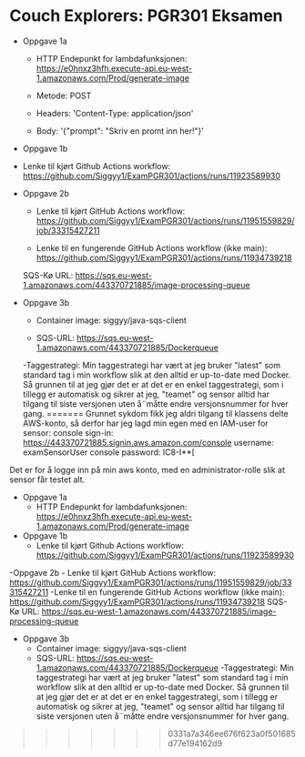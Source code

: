 # Couch Explorers: PGR301 Eksamen 

- Oppgave 1a 

    - HTTP Endepunkt for lambdafunksjonen: https://e0hnxz3hfh.execute-api.eu-west-1.amazonaws.com/Prod/generate-image  

    - Metode: POST 

    - Headers: 'Content-Type: application/json' 

    - Body: '{"prompt": "Skriv en promt inn her!"}' 

- Oppgave 1b 
 - Lenke til kjørt Github Actions workflow: https://github.com/Siggyy1/ExamPGR301/actions/runs/11923589930  

 

- Oppgave 2b 

    - Lenke til kjørt GitHub Actions workflow: https://github.com/Siggyy1/ExamPGR301/actions/runs/11951559829/job/33315427211  

    - Lenke til en fungerende GitHub Actions workflow (ikke main): https://github.com/Siggyy1/ExamPGR301/actions/runs/11934739218 

    SQS-Kø URL: https://sqs.eu-west-1.amazonaws.com/443370721885/image-processing-queue  

 

- Oppgave 3b 

    - Container image: siggyy/java-sqs-client 

    - SQS-URL: https://sqs.eu-west-1.amazonaws.com/443370721885/Dockerqueue  

    -Taggestrategi: Min taggestrategi har vært at jeg bruker "latest" som standard tag i min workflow slik at den alltid er up-to-date med Docker. Så grunnen til at jeg gjør det er at det er en enkel taggestrategi, som i tillegg er automatisk og sikrer at jeg, "teamet" og sensor alltid har tilgang til siste versjonen uten å¨måtte endre versjonsnummer for hver gang. 
=======
Grunnet sykdom fikk jeg aldri tilgang til klassens delte AWS-konto, så derfor har jeg lagd min egen med en IAM-user for sensor:
console sign-in: https://443370721885.signin.aws.amazon.com/console 
username: examSensorUser
console password: lC8-I**[

Det er for å logge inn på min aws konto, med en administrator-rolle slik at sensor får testet alt. 


- Oppgave 1a
    - HTTP Endepunkt for lambdafunksjonen: https://e0hnxz3hfh.execute-api.eu-west-1.amazonaws.com/Prod/generate-image 
- Oppgave 1b
    - Lenke til kjørt Github Actions workflow: https://github.com/Siggyy1/ExamPGR301/actions/runs/11923589930 

-Oppgave 2b
    - Lenke til kjørt GitHub Actions workflow: https://github.com/Siggyy1/ExamPGR301/actions/runs/11951559829/job/33315427211 
    -Lenke til en fungerende GitHub Actions workflow (ikke main): https://github.com/Siggyy1/ExamPGR301/actions/runs/11934739218
    SQS-Kø URL: https://sqs.eu-west-1.amazonaws.com/443370721885/image-processing-queue 

- Oppgave 3b
    - Container image: siggyy/java-sqs-client
    - SQS-URL: https://sqs.eu-west-1.amazonaws.com/443370721885/Dockerqueue 
    -Taggestrategi: Min taggestrategi har vært at jeg bruker "latest" som standard tag i min workflow slik at den alltid er up-to-date med Docker. Så grunnen til at jeg gjør det er at det er en enkel taggestrategi, som i tillegg er automatisk og sikrer at jeg, "teamet" og sensor alltid har tilgang til siste versjonen uten å¨måtte endre versjonsnummer for hver gang.
>>>>>>> 0331a7a346ee676f623a0f501685d77e194162d9
